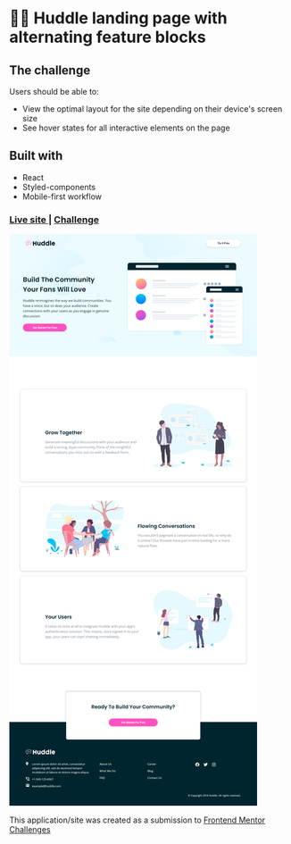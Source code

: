 # 👩‍💻 Huddle landing page with alternating feature blocks

## The challenge

Users should be able to:

- View the optimal layout for the site depending on their device's screen size
- See hover states for all interactive elements on the page


## Built with

- React
- Styled-components
- Mobile-first workflow

<div>
  <h3>
    <a href= "https://react-huddle-landing-page.netlify.app/">
      Live site
    </a>
    <span> | </span>
    <a href= "https://www.frontendmentor.io/challenges/huddle-landing-page-with-alternating-feature-blocks-5ca5f5981e82137ec91a5100">
      Challenge
    </a>
  </h3>
</div>

![Design preview for the Order summary card coding challenge](https://github.com/amansgz/react-huddle-landing-page/blob/4aa794ddd98295abd63957f75785716c54becb35/public/assets/preview.png)

This application/site was created as a submission to <a href= "https://www.frontendmentor.io/">Frontend Mentor Challenges</a> 
